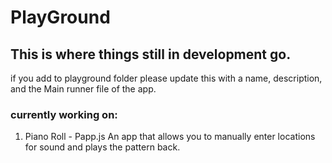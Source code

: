 # PlayGround 
## This is where things still in development go. 

if you add to playground folder please update this with a name, description, and the Main runner file of the app. 

### currently working on: 

1. Piano Roll - Papp.js
    An app that allows you to manually enter locations for sound and plays the pattern back. 
